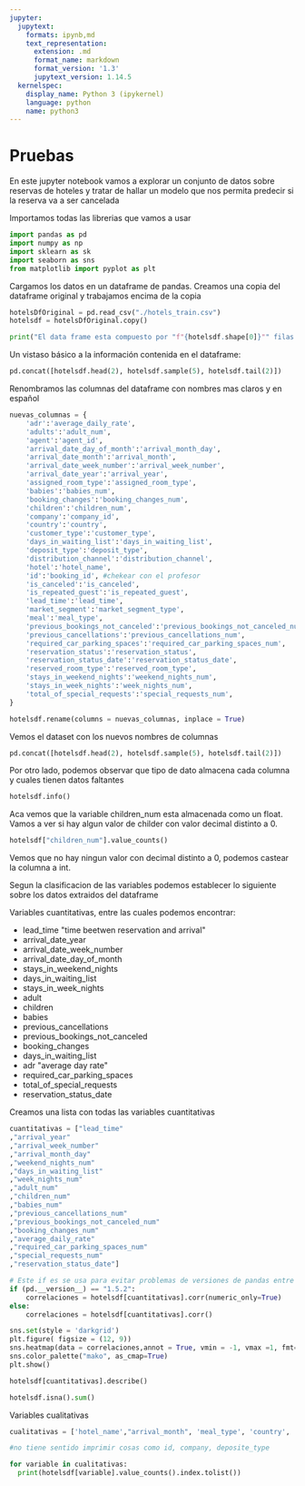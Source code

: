 ```yaml
---
jupyter:
  jupytext:
    formats: ipynb,md
    text_representation:
      extension: .md
      format_name: markdown
      format_version: '1.3'
      jupytext_version: 1.14.5
  kernelspec:
    display_name: Python 3 (ipykernel)
    language: python
    name: python3
---
```


# Pruebas

En este jupyter notebook vamos a explorar un conjunto de datos sobre reservas de hoteles y tratar de hallar un modelo que nos permita predecir si la reserva va a ser cancelada


Importamos todas las librerias que vamos a usar

```python
import pandas as pd 
import numpy as np
import sklearn as sk
import seaborn as sns
from matplotlib import pyplot as plt
```

Cargamos los datos en un dataframe de pandas. Creamos una copia del dataframe original y trabajamos encima de la copia

```python
hotelsDfOriginal = pd.read_csv("./hotels_train.csv")
hotelsdf = hotelsDfOriginal.copy()

print("El data frame esta compuesto por "f"{hotelsdf.shape[0]}"" filas y "f"{hotelsdf.shape[1]}"" columnas")
```

Un vistaso básico a la información contenida en el dataframe:

```python
pd.concat([hotelsdf.head(2), hotelsdf.sample(5), hotelsdf.tail(2)])
```

Renombramos las columnas del dataframe con nombres mas claros y en español

```python
nuevas_columnas = {
    'adr':'average_daily_rate',
    'adults':'adult_num',
    'agent':'agent_id',
    'arrival_date_day_of_month':'arrival_month_day',
    'arrival_date_month':'arrival_month',
    'arrival_date_week_number':'arrival_week_number',
    'arrival_date_year':'arrival_year',
    'assigned_room_type':'assigned_room_type',
    'babies':'babies_num',
    'booking_changes':'booking_changes_num',
    'children':'children_num',
    'company':'company_id',
    'country':'country',
    'customer_type':'customer_type',
    'days_in_waiting_list':'days_in_waiting_list',
    'deposit_type':'deposit_type',
    'distribution_channel':'distribution_channel',
    'hotel':'hotel_name',
    'id':'booking_id', #chekear con el profesor
    'is_canceled':'is_canceled',
    'is_repeated_guest':'is_repeated_guest',
    'lead_time':'lead_time',
    'market_segment':'market_segment_type',
    'meal':'meal_type',
    'previous_bookings_not_canceled':'previous_bookings_not_canceled_num',
    'previous_cancellations':'previous_cancellations_num',
    'required_car_parking_spaces':'required_car_parking_spaces_num',
    'reservation_status':'reservation_status',
    'reservation_status_date':'reservation_status_date',
    'reserved_room_type':'reserved_room_type',
    'stays_in_weekend_nights':'weekend_nights_num',
    'stays_in_week_nights':'week_nights_num',
    'total_of_special_requests':'special_requests_num',
}

hotelsdf.rename(columns = nuevas_columnas, inplace = True)
```

Vemos el dataset con los nuevos nombres de columnas

```python
pd.concat([hotelsdf.head(2), hotelsdf.sample(5), hotelsdf.tail(2)])
```

Por otro lado, podemos observar que tipo de dato almacena cada columna y cuales tienen datos faltantes

```python
hotelsdf.info()
```

Aca vemos que la variable children_num esta almacenada como un float. 
Vamos a ver si hay algun valor de childer con valor decimal distinto a 0.

```python
hotelsdf["children_num"].value_counts()
```
Vemos que no hay ningun valor con decimal distinto a 0, podemos castear la columna a int.


Segun la clasificacion de las variables podemos establecer lo siguiente sobre los datos extraidos del dataframe

Variables cuantitativas, entre las cuales podemos encontrar:

- lead_time "time beetwen reservation and arrival"
- arrival_date_year
- arrival_date_week_number  
- arrival_date_day_of_month
- stays_in_weekend_nights
- days_in_waiting_list
- stays_in_week_nights
- adult
- children
- babies
- previous_cancellations
- previous_bookings_not_canceled
- booking_changes
- days_in_waiting_list
- adr "average day rate"
- required_car_parking_spaces
- total_of_special_requests
- reservation_status_date


Creamos una lista con todas las variables cuantitativas

```python
cuantitativas = ["lead_time"
,"arrival_year"
,"arrival_week_number"
,"arrival_month_day"
,"weekend_nights_num"
,"days_in_waiting_list"
,"week_nights_num"
,"adult_num"
,"children_num"
,"babies_num"
,"previous_cancellations_num"
,"previous_bookings_not_canceled_num"
,"booking_changes_num"
,"average_daily_rate"
,"required_car_parking_spaces_num"
,"special_requests_num"
,"reservation_status_date"]

# Este if es se usa para evitar problemas de versiones de pandas entre la version local y la presente en Google Collab
if (pd.__version__) == "1.5.2":
    correlaciones = hotelsdf[cuantitativas].corr(numeric_only=True)
else:
    correlaciones = hotelsdf[cuantitativas].corr()

sns.set(style = 'darkgrid')
plt.figure( figsize = (12, 9))
sns.heatmap(data = correlaciones,annot = True, vmin = -1, vmax =1, fmt='.2f')
sns.color_palette("mako", as_cmap=True)
plt.show()
```

```python
hotelsdf[cuantitativas].describe()
```

```python
hotelsdf.isna().sum()
```

Variables cualitativas

```python
cualitativas = ['hotel_name',"arrival_month", 'meal_type', 'country', 'market_segment_type', 'distribution_channel', 'is_repeated_guest', 'reserved_room_type', 'assigned_room_type', 'deposit_type', 'customer_type', 'reservation_status']

#no tiene sentido imprimir cosas como id, company, deposite_type

for variable in cualitativas:
  print(hotelsdf[variable].value_counts().index.tolist())
```
